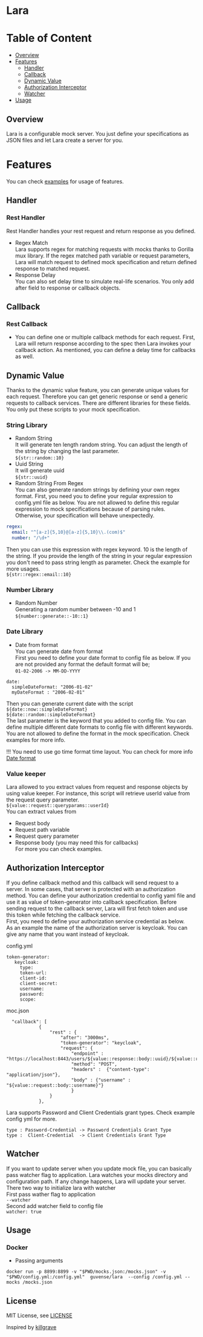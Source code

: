 
# Lara


# Table of Content
- [Overview](#overview)
- [Features](#features)
    * [Handler](#handler)
    * [Callback](#callback)
    * [Dynamic Value](#dynamic-value)
    * [Authorization Interceptor](#authorization-interceptor)
    * [Watcher](#watcher)
 - [Usage](#usage)

## Overview
Lara is a configurable mock server. You just define your specifications as JSON files and let Lara create a server for you.   


# Features
You can check [examples](example) for usage of features.

## Handler
 ### Rest Handler
Rest Handler handles your rest request and return response as you defined.       
- Regex Match     
Lara supports regex for matching requests with mocks thanks to Gorilla mux library. If the regex matched path variable or request parameters, Lara will match request to defined mock specification and return defined response to matched request.      
- Response Delay     
You can also set delay time to simulate real-life scenarios. You only add after field to response or callback objects.     

## Callback
  ### Rest Callback
- You can define one or multiple callback methods for each request. First, Lara will return response according to the spec then Lara invokes your callback action. As mentioned, you can define a delay time for callbacks as well.    


## Dynamic Value
Thanks to the dynamic value feature, you can generate unique values for each request. Therefore you can get generic response or send a generic requests to callback services. There are different libraries for these fields. You only put these scripts to your mock specification.         

### String Library
- Random String    
It will generate ten length random string. You can adjust the length of the string by changing the last parameter.     
`${str::random::10} `
- Uuid String    
It will generate uuid   
`${str::uuid} `
- Random String From Regex   
You can also generate random strings by defining your own regex format. First, you need you to define your regular expression to config.yml file as below. You are not allowed to define this regular expression to mock specifications because of parsing rules.       
Otherwise, your specification will behave unexpectedly.
``` config.yml
regex:
  email: "^[a-z]{5,10}@[a-z]{5,10}\\.(com)$"
  number: "/\d+"
``` 
Then you can use this expression with regex keyword. 10 is the length of the string. If you provide the length of the string in your regular expression you don't need to pass string length as parameter. Check the example for more usages.         
`${str::regex::email::10} `

### Number Library
- Random Number      
Generating a random number between -10 and 1    
`${number::generate::-10::1}`


### Date Library
- Date from format   
You can generate date from format    
First you need to define your date format to config file as below.
If you are not provided any format the default format will be;    
`01-02-2006 -> MM-DD-YYYY`


``` 
date:
  simpleDateFormat: "2006-01-02"
  myDateFormat : "2006-02-01"
``` 
Then you can generate current date with the script     
`${date::now::simpleDateFormat}`    
`${date::random::simpleDateFormat}`  
The last parameter is the keyword that you added to config file. You can define multiple different date formats to config file with different keywords. You are not allowed to define the format in the mock specification. Check examples for more info.

!!! You need to use go time format time layout. You can check for more info
[Date format](https://gosamples.dev/date-format-yyyy-mm-dd/#:~:text=%F0%9F%93%85%20YYYY-MM-DD%20date%20format%20in%20Go&text=To%2)


### Value keeper 
Lara allowed to you extract values from request and response objects by using value keeper.
For instance, this script will retrieve userId value from the request query parameter.       
`${value::request::queryparams::userId}`         
 You can extract values from     
- Request body    
- Request path variable    
- Request query parameter      
- Response body (you may need this for callbacks)     
For more you can check examples.    

## Authorization Interceptor
If you define callback method and this callback will send request to a server. In some cases, that server is protected with an authorization method. You can define your authorization credential to config yaml file and use it as value of token-generator into callback specification. Before sending request to the callback server, Lara will first fetch token and use this token while fetching the callback service.            
First, you need to define your authorization service credential as below.        
As an example the name of the authorization server is keycloak. You can give any name that you want instead of keycloak.      

config.yml
``` 
token-generator:
   keycloak:
     type: 
     token-url:  
     client-id: 
     client-secret:
     username: 
     password: 
     scope: 
```

moc.json
``` 
  "callback": [
            {
                "rest" : {
                    "after": "3000ms",
                    "token-generator": "keycloak",
                    "request": {
                        "endpoint" : "https://localhost:8443/users/${value::response::body::uuid}/${value::request::queryparams::test}",
                        "method": "POST",
                        "headers" :  {"content-type": "application/json"},
                        "body" : {"username" : "${value::request::body::username}"}
                        }
                }
            },
```

Lara supports Password and Client Credentials grant types. Check example config yml for more.

``` 
type : Password-Credential -> Password Credentials Grant Type
type :  Client-Credential  -> Client Credentials Grant Type
``` 

## Watcher 
If you want to update server when you update mock file, you can basically pass watcher flag to application. Lara watches your
mocks directory and configuration path. If any change happens, Lara will update your server.
There two way to initialize lara with watcher   
First pass wather flag to application   
`--watcher`   
Second add watcher field to config file   
`watcher: true`     


## Usage 

### Docker
- Passing arguments 

```
docker run -p 8899:8899 -v "$PWD/mocks.json:/mocks.json" -v "$PWD/config.yml:/config.yml"  guvense/lara  --config /config.yml --mocks /mocks.json
```


## License
MIT License, see [LICENSE](https://github.com/guvense/lara/blob/main/LICENSE)


Inspired by  [killgrave](https://github.com/friendsofgo/killgrave)
